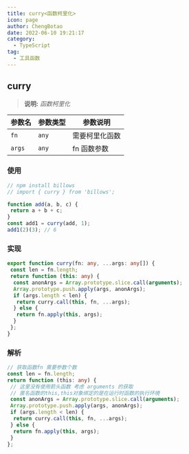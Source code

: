 ```yaml
---
title: curry<函数柯里化>
icon: page
author: ChengBotao
date: 2022-06-10 19:21:17
category:
  - TypeScript
tag:
  - 工具函数
---
```


<!--
 * @Author: Chengbotao
 * @Date: 2022-06-10 19:21:17
-->

## curry

> **说明:** _函数柯里化_

| 参数名 | 参数类型 | 参数说明       |
| ------ | -------- | -------------- |
| `fn`   | `any`    | 需要柯里化函数 |
| `args` | `any`    | fn 函数参数    |

### 使用

```ts
// npm install billows
// import { curry } from 'billows';

function add(a, b, c) {
 return a + b + c;
}
const add1 = curry(add, 1);
add1(2)(3); // 6
```

### 实现

```ts
export function curry(fn: any, ...args: any[]) {
 const len = fn.length;
 return function (this: any) {
  const anonArgs = Array.prototype.slice.call(arguments);
  Array.prototype.push.apply(args, anonArgs);
  if (args.length < len) {
   return curry.call(this, fn, ...args);
  } else {
   return fn.apply(this, args);
  }
 };
}
```

### 解析

```ts
// 获取函数fn 需要参数个数
const len = fn.length;
return function (this: any) {
 // 这里没有使用箭头函数 考虑 arguments 的获取
 // 匿名函数的this,this对象绑定的是在运行时函数的执行环境
 const anonArgs = Array.prototype.slice.call(arguments);
 Array.prototype.push.apply(args, anonArgs);
 if (args.length < len) {
  return curry.call(this, fn, ...args);
 } else {
  return fn.apply(this, args);
 }
};
```
